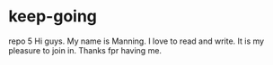 # keep-going
repo 5
Hi guys. My name is Manning. I love to read and write.
It is my pleasure to join in. Thanks fpr having me.

